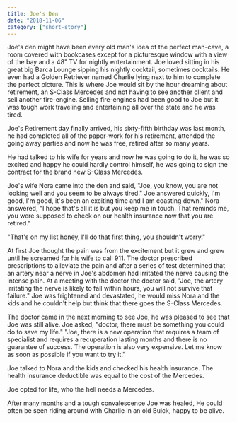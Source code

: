 ```yaml
---
title: Joe's Den
date: "2018-11-06"
category: ["short-story"]
---
```


Joe's den might have been every old man's idea of the perfect man-cave, a room covered with bookcases except for a picturesque window with a view of the bay and a 48" TV for nightly entertainment.  Joe loved sitting in his great big Barca Lounge sipping his nightly cocktail, sometimes cocktails.  He even had a Golden Retriever named Charlie lying next to him to complete the perfect picture. This is where Joe would sit by the hour dreaming about retirement, an S-Class Mercedes and not having to see another client and sell another fire-engine.  Selling fire-engines had been good to Joe but it was tough work traveling and entertaining all over the state and he was tired.

Joe's Retirement day finally arrived,  his sixty-fifth birthday was last month, he had completed all of the paper-work for his retirement, attended the going away parties and now he was free, retired after so many years.

He had talked to his wife for years and now he was going to do it, he was so excited and happy he could hardly control himself, he was going to sign the contract for the brand new S-Class Mercedes.

Joe's wife Nora came into the den and said, "Joe, you know, you are not looking well and you seem to be always tired."  Joe answered quickly, I'm good, I'm good, it's been an exciting time and I am coasting down."  Nora answered, "I hope that's all it is but you keep me in touch. That reminds me, you were supposed to check on our health insurance now that you are retired."

"That's on my list honey, I'll do that first thing, you shouldn't worry."

At first Joe thought the pain was from the excitement but it grew and grew until he screamed for his wife to call 911.  The doctor prescribed prescriptions to alleviate the pain and after a series of test determined that an artery near a nerve in Joe's abdomen had irritated the nerve causing the intense pain.  At a meeting with the doctor the doctor said, "Joe, the artery irritating the nerve is likely to fail within hours, you will not survive that failure." Joe was frightened and devastated, he would miss Nora and the kids and he couldn't help but think that there goes the S-Class Mercedes.

The doctor came in the next morning to see Joe, he was pleased to see that Joe was still alive.  Joe asked, "doctor, there must be something you could do to save my life."  "Joe, there is a new operation that requires a team of specialist and requires a recuperation lasting months and there is no guarantee of success.  The operation is also very expensive.  Let me know as soon as possible if you want to try it."

Joe talked to Nora and the kids and checked his health insurance.  The health insurance deductible was equal to the cost of the Mercedes.

Joe opted for life, who the hell needs a Mercedes.

After many months and a tough convalescence Joe was healed, He could often be seen riding around with Charlie in an old Buick, happy to be alive.
